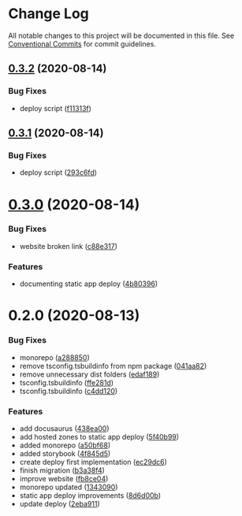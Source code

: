 # Change Log

All notable changes to this project will be documented in this file.
See [Conventional Commits](https://conventionalcommits.org) for commit guidelines.

## [0.3.2](https://github.com/ttoss/pepe/compare/v0.3.1...v0.3.2) (2020-08-14)

### Bug Fixes

- deploy script ([f11313f](https://github.com/ttoss/pepe/commit/f11313f04e1789dbdb2b76918a79160d7470f4c9))

## [0.3.1](https://github.com/ttoss/pepe/compare/v0.3.0...v0.3.1) (2020-08-14)

### Bug Fixes

- deploy script ([293c6fd](https://github.com/ttoss/pepe/commit/293c6fd83d7a7da37a54ac2b2486c73e6944e494))

# [0.3.0](https://github.com/ttoss/pepe/compare/v0.2.0...v0.3.0) (2020-08-14)

### Bug Fixes

- website broken link ([c88e317](https://github.com/ttoss/pepe/commit/c88e317788c45dd7f96bf284a969afe94ef5a5f2))

### Features

- documenting static app deploy ([4b80396](https://github.com/ttoss/pepe/commit/4b803965a100c3abb9518044bc8c4e98578a6c2c))

# 0.2.0 (2020-08-13)

### Bug Fixes

- monorepo ([a288850](https://github.com/ttoss/pepe/commit/a288850d83a3eff1c76dd198fbddd91bfe3177b4))
- remove tsconfig.tsbuildinfo from npm package ([041aa82](https://github.com/ttoss/pepe/commit/041aa82a27915cf12df5e027331bb8b3bd928b20))
- remove unnecessary dist folders ([edaf189](https://github.com/ttoss/pepe/commit/edaf18904afa171b082f3d9a1d8a6c47d1d11461))
- tsconfig.tsbuildinfo ([ffe281d](https://github.com/ttoss/pepe/commit/ffe281d0a725483d3dd686ed936d4e8ff1028b2e))
- tsconfig.tsbuildinfo ([c4dd120](https://github.com/ttoss/pepe/commit/c4dd120979025054070acd32d2aa736cddfd251e))

### Features

- add docusaurus ([438ea00](https://github.com/ttoss/pepe/commit/438ea00c6f3564036796af53ea8693bc586a54ee))
- add hosted zones to static app deploy ([5f40b99](https://github.com/ttoss/pepe/commit/5f40b99d81a6478c90604f1d1d64d6b070e0d0ae))
- added monorepo ([a50bf68](https://github.com/ttoss/pepe/commit/a50bf68d168c671374a4cd3e73865815f9c6d856))
- added storybook ([4f845d5](https://github.com/ttoss/pepe/commit/4f845d57cf8fb1f96c866f98b417a703943a74f2))
- create deploy first implementation ([ec29dc6](https://github.com/ttoss/pepe/commit/ec29dc6d19e107910ff2b19cb8b8213194fbe07d))
- finish migration ([b3a38f4](https://github.com/ttoss/pepe/commit/b3a38f418962c3addef1ebef4cef2343d50a2a89))
- improve website ([fb8ce04](https://github.com/ttoss/pepe/commit/fb8ce042adc5d10f7a963f3787eb6243f2d35bd2))
- monorepo updated ([1343090](https://github.com/ttoss/pepe/commit/134309077bb769503b3b1cb91459fa9ab3b3de29))
- static app deploy improvements ([8d6d00b](https://github.com/ttoss/pepe/commit/8d6d00b0b97881ac61f05275b4c4275f7168a6c5))
- update deploy ([2eba911](https://github.com/ttoss/pepe/commit/2eba911a5ac1b3e0a00feb0c5bfbeb9e11250c31))
